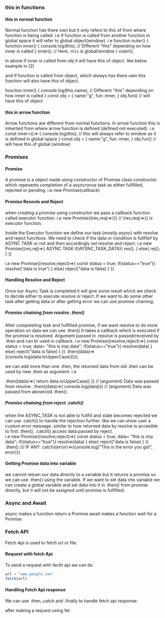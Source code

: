 ### this in functions
#### this in normal function 
Normal function has there own but it only refers to this of from where function is being called.
i.e if function is called from another function in global space it will refer to global object(window).
i.e
function outer() {
  function inner() {
    console.log(this); // Different "this" depending on how inner is called
  }
  inner(); // Here, `this` is global/window
}
outer();

In above if inner is called from obj it will  have this of object. like below example in (2)

and
If function is called from object, which always has there own this function will also have this of object.

function inner() {
    console.log(this.name); // Different "this" depending on how inner is called
}
const obj = {
    name:"g",
    fun: inner,
}
obj.fun() // will have this of object 

#### this in arrow function
Arrow functions are different from normal functions.
In arrow function this is inherited from where arrow function is defined (defined not executed).
i.e
const inner=()=> {
    console.log(this); // this will always refer to window as it is defined in global space
}
const obj = {
    name:"g",
    fun: inner,
}
obj.fun() // will have this of global (window) 


### Promises 
#### Promise
A promise is a object made using constructor of Promise class constructor which repesents completion of a asyncronus task as either fullfilled, rejected or pending.
i.e
new Promise(callback)

#### Promise Resovle and Reject
when creating a promise using constructor we pass a callback function called executor function.
i.e
new Promise((res,req)=>{}) // (res,req)=>{} is executor function.

Inside the Executor function we define our task (mostly async) with resolve and reject functions.
We need to check if the data or condition is fullfilef by ASYNC TASK or not and then accordingly set resolve and reject.
i.e
new Promise((res,rej)=>{
    ASYNC TASK
    if(AYSNC_TASK_DATA){
    res();
    }
    else{
    rej();
    }
})

i.e
new Promise((resolve,reject)=>{
    const status = true;
    if(status=="true"){
        resolve("data is true")
    }
    else{
        reject("data is false)
    }
})

#### Handling Resolve and Reject
Once our Async Task is completed it will give some result which we check to decide either to execute resolve or reject.
If we want to do some other task after getting data or after getting error we can use promise chaining.

##### Promise chaining from resolve .then()
After compeleting task and fullfilled promise, if we want resolve to do more operation on data we can use .then() 
It takes a callback which is executed if the promise is resolved.
Argument passed in .resolve is passed/received by  .then and can br used in callback.
i.e
new Promise((resolve,reject)=>{
    const status = true;
    data= "this is imp data";
    if(status=="true"){
        resolve(data)
    }
    else{
        reject("data is false)
    }
})
.then((data)=>{console.log(data.toUpperCase())});

we can add more than one .then, the returned data from old .then can be used by new .then as argument.
i.e

.then((data)=>{ return data.toUpperCase() }) // (argument) Data was passed from resolve.
.then((data)=>{ console.log(data)})  // (argument) Data was passed from above/old .then().

##### Promise chaining from reject .catch()
when the ASYNC_TASK is not able to fullfiil and state becomes rejected we can use .catch() to handle the rejection further.
like we can show user a custom error message. similar to how returned data by resolve is accesible to first .then(), .catch() access data passed by reject.  
i.e
new Promise((resolve,reject)=>{
    const status = true;
    data= "this is imp data";
    if(status=="true"){
        resolve(data)
    }
    else{
        reject("data is false)
    }
})
.then() /// IF ANY
.catch((error)=>{console.log("This is the error you got", error)})

#### Getting Promise data into variable
we cannot retuen our data directly to a variable but it returns a promise so we can use .then() using the variable.
If we want to set data into variable we can create a global variable and set data into it in .then() from promise directly, but it will not be assigned until promise is fullfilled.

### Async and Await

async makes a function return a Promise
await makes a function wait for a Promise



### Fetch  API
Fetch Api is used to fetch url or file.

#### Request with fetch Api
To send a request with fecth api we can do

```javascript
url = "www.google.com"
fetch(url)
```

#### Handling Fetch Api response

We can use .then,.catch and .finally to handle fetch api response.

after making a request using fet
